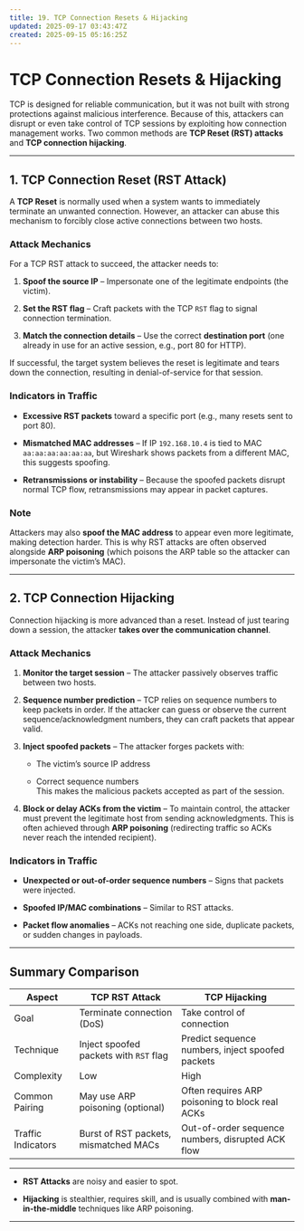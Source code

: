 ```yaml
---
title: 19. TCP Connection Resets & Hijacking
updated: 2025-09-17 03:43:47Z
created: 2025-09-15 05:16:25Z
---
```


# TCP Connection Resets & Hijacking

TCP is designed for reliable communication, but it was not built with strong protections against malicious interference. Because of this, attackers can disrupt or even take control of TCP sessions by exploiting how connection management works. Two common methods are **TCP Reset (RST) attacks** and **TCP connection hijacking**.

* * *

## 1\. TCP Connection Reset (RST Attack)

A **TCP Reset** is normally used when a system wants to immediately terminate an unwanted connection. However, an attacker can abuse this mechanism to forcibly close active connections between two hosts.

### Attack Mechanics

For a TCP RST attack to succeed, the attacker needs to:

1.  **Spoof the source IP** – Impersonate one of the legitimate endpoints (the victim).
    
2.  **Set the RST flag** – Craft packets with the TCP `RST` flag to signal connection termination.
    
3.  **Match the connection details** – Use the correct **destination port** (one already in use for an active session, e.g., port 80 for HTTP).
    

If successful, the target system believes the reset is legitimate and tears down the connection, resulting in denial-of-service for that session.

### Indicators in Traffic

- **Excessive RST packets** toward a specific port (e.g., many resets sent to port 80).
    
- **Mismatched MAC addresses** – If IP `192.168.10.4` is tied to MAC `aa:aa:aa:aa:aa:aa`, but Wireshark shows packets from a different MAC, this suggests spoofing.
    
- **Retransmissions or instability** – Because the spoofed packets disrupt normal TCP flow, retransmissions may appear in packet captures.
    

### Note

Attackers may also **spoof the MAC address** to appear even more legitimate, making detection harder. This is why RST attacks are often observed alongside **ARP poisoning** (which poisons the ARP table so the attacker can impersonate the victim’s MAC).

* * *

## 2\. TCP Connection Hijacking

Connection hijacking is more advanced than a reset. Instead of just tearing down a session, the attacker **takes over the communication channel**.

### Attack Mechanics

1.  **Monitor the target session** – The attacker passively observes traffic between two hosts.
    
2.  **Sequence number prediction** – TCP relies on sequence numbers to keep packets in order. If the attacker can guess or observe the current sequence/acknowledgment numbers, they can craft packets that appear valid.
    
3.  **Inject spoofed packets** – The attacker forges packets with:
    
    - The victim’s source IP address
        
    - Correct sequence numbers  
        This makes the malicious packets accepted as part of the session.
        
4.  **Block or delay ACKs from the victim** – To maintain control, the attacker must prevent the legitimate host from sending acknowledgments. This is often achieved through **ARP poisoning** (redirecting traffic so ACKs never reach the intended recipient).
    

### Indicators in Traffic

- **Unexpected or out-of-order sequence numbers** – Signs that packets were injected.
    
- **Spoofed IP/MAC combinations** – Similar to RST attacks.
    
- **Packet flow anomalies** – ACKs not reaching one side, duplicate packets, or sudden changes in payloads.
    

* * *

## Summary Comparison

| Aspect | TCP RST Attack | TCP Hijacking |
| --- | --- | --- |
| Goal | Terminate connection (DoS) | Take control of connection |
| Technique | Inject spoofed packets with `RST` flag | Predict sequence numbers, inject spoofed packets |
| Complexity | Low | High |
| Common Pairing | May use ARP poisoning (optional) | Often requires ARP poisoning to block real ACKs |
| Traffic Indicators | Burst of RST packets, mismatched MACs | Out-of-order sequence numbers, disrupted ACK flow |

* * *

- **RST Attacks** are noisy and easier to spot.
    
- **Hijacking** is stealthier, requires skill, and is usually combined with **man-in-the-middle** techniques like ARP poisoning.
    

* * *

&nbsp;